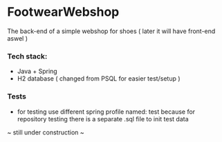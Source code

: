 # FootwearWebshop

The back-end of a simple webshop for shoes ( later it will have front-end aswel ) 

### Tech stack:
- Java + Spring
- H2 database ( changed from PSQL for easier test/setup ) 

### Tests
- for testing use different spring profile named: test 
  because for repository testing there is a separate .sql file to init test data


~ still under construction ~
